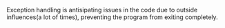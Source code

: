 Exception handling is antisipating issues in the code due to outside influences(a lot of times),
preventing the program from exiting completely.